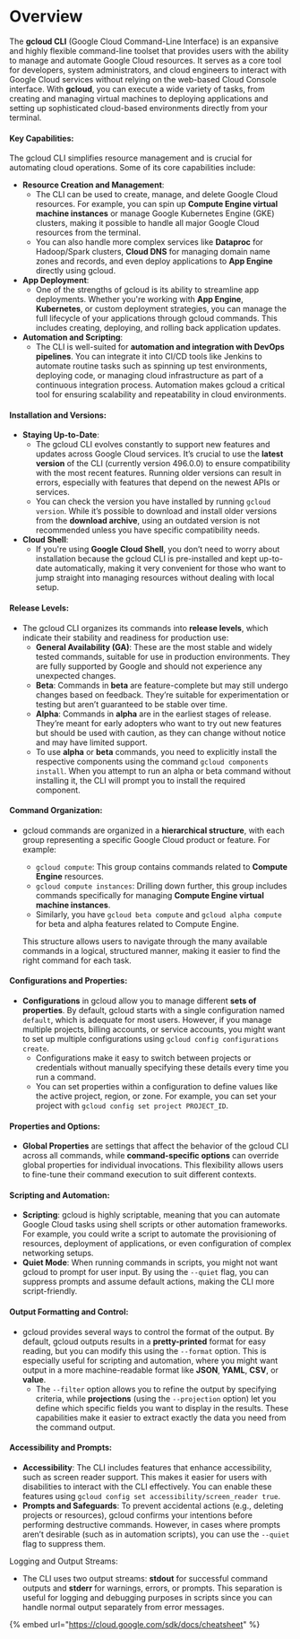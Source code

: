 # Overview

The **gcloud CLI** (Google Cloud Command-Line Interface) is an expansive and highly flexible command-line toolset that provides users with the ability to manage and automate Google Cloud resources. It serves as a core tool for developers, system administrators, and cloud engineers to interact with Google Cloud services without relying on the web-based Cloud Console interface. With **gcloud**, you can execute a wide variety of tasks, from creating and managing virtual machines to deploying applications and setting up sophisticated cloud-based environments directly from your terminal.

#### Key Capabilities:

The gcloud CLI simplifies resource management and is crucial for automating cloud operations. Some of its core capabilities include:

* **Resource Creation and Management**:
  * The CLI can be used to create, manage, and delete Google Cloud resources. For example, you can spin up **Compute Engine virtual machine instances** or manage Google Kubernetes Engine (GKE) clusters, making it possible to handle all major Google Cloud resources from the terminal.
  * You can also handle more complex services like **Dataproc** for Hadoop/Spark clusters, **Cloud DNS** for managing domain name zones and records, and even deploy applications to **App Engine** directly using gcloud.
* **App Deployment**:
  * One of the strengths of gcloud is its ability to streamline app deployments. Whether you're working with **App Engine**, **Kubernetes**, or custom deployment strategies, you can manage the full lifecycle of your applications through gcloud commands. This includes creating, deploying, and rolling back application updates.
* **Automation and Scripting**:
  * The CLI is well-suited for **automation and integration with DevOps pipelines**. You can integrate it into CI/CD tools like Jenkins to automate routine tasks such as spinning up test environments, deploying code, or managing cloud infrastructure as part of a continuous integration process. Automation makes gcloud a critical tool for ensuring scalability and repeatability in cloud environments.

#### Installation and Versions:

* **Staying Up-to-Date**:
  * The gcloud CLI evolves constantly to support new features and updates across Google Cloud services. It’s crucial to use the **latest version** of the CLI (currently version 496.0.0) to ensure compatibility with the most recent features. Running older versions can result in errors, especially with features that depend on the newest APIs or services.
  * You can check the version you have installed by running `gcloud version`. While it’s possible to download and install older versions from the **download archive**, using an outdated version is not recommended unless you have specific compatibility needs.
* **Cloud Shell**:
  * If you're using **Google Cloud Shell**, you don’t need to worry about installation because the gcloud CLI is pre-installed and kept up-to-date automatically, making it very convenient for those who want to jump straight into managing resources without dealing with local setup.

#### Release Levels:

* The gcloud CLI organizes its commands into **release levels**, which indicate their stability and readiness for production use:
  * **General Availability (GA)**: These are the most stable and widely tested commands, suitable for use in production environments. They are fully supported by Google and should not experience any unexpected changes.
  * **Beta**: Commands in **beta** are feature-complete but may still undergo changes based on feedback. They’re suitable for experimentation or testing but aren’t guaranteed to be stable over time.
  * **Alpha**: Commands in **alpha** are in the earliest stages of release. They’re meant for early adopters who want to try out new features but should be used with caution, as they can change without notice and may have limited support.
  * To use **alpha** or **beta** commands, you need to explicitly install the respective components using the command `gcloud components install`. When you attempt to run an alpha or beta command without installing it, the CLI will prompt you to install the required component.

#### Command Organization:

*   gcloud commands are organized in a **hierarchical structure**, with each group representing a specific Google Cloud product or feature. For example:

    * `gcloud compute`: This group contains commands related to **Compute Engine** resources.
    * `gcloud compute instances`: Drilling down further, this group includes commands specifically for managing **Compute Engine virtual machine instances**.
    * Similarly, you have `gcloud beta compute` and `gcloud alpha compute` for beta and alpha features related to Compute Engine.

    This structure allows users to navigate through the many available commands in a logical, structured manner, making it easier to find the right command for each task.

#### Configurations and Properties:

* **Configurations** in gcloud allow you to manage different **sets of properties**. By default, gcloud starts with a single configuration named `default`, which is adequate for most users. However, if you manage multiple projects, billing accounts, or service accounts, you might want to set up multiple configurations using `gcloud config configurations create`.
  * Configurations make it easy to switch between projects or credentials without manually specifying these details every time you run a command.
  * You can set properties within a configuration to define values like the active project, region, or zone. For example, you can set your project with `gcloud config set project PROJECT_ID`.

#### Properties and Options:

* **Global Properties** are settings that affect the behavior of the gcloud CLI across all commands, while **command-specific options** can override global properties for individual invocations. This flexibility allows users to fine-tune their command execution to suit different contexts.

#### Scripting and Automation:

* **Scripting**: gcloud is highly scriptable, meaning that you can automate Google Cloud tasks using shell scripts or other automation frameworks. For example, you could write a script to automate the provisioning of resources, deployment of applications, or even configuration of complex networking setups.
* **Quiet Mode**: When running commands in scripts, you might not want gcloud to prompt for user input. By using the `--quiet` flag, you can suppress prompts and assume default actions, making the CLI more script-friendly.

#### Output Formatting and Control:

* gcloud provides several ways to control the format of the output. By default, gcloud outputs results in a **pretty-printed** format for easy reading, but you can modify this using the `--format` option. This is especially useful for scripting and automation, where you might want output in a more machine-readable format like **JSON**, **YAML**, **CSV**, or **value**.
  * The `--filter` option allows you to refine the output by specifying criteria, while **projections** (using the `--projection` option) let you define which specific fields you want to display in the results. These capabilities make it easier to extract exactly the data you need from the command output.

#### Accessibility and Prompts:

* **Accessibility**: The CLI includes features that enhance accessibility, such as screen reader support. This makes it easier for users with disabilities to interact with the CLI effectively. You can enable these features using `gcloud config set accessibility/screen_reader true`.
* **Prompts and Safeguards**: To prevent accidental actions (e.g., deleting projects or resources), gcloud confirms your intentions before performing destructive commands. However, in cases where prompts aren’t desirable (such as in automation scripts), you can use the `--quiet` flag to suppress them.

Logging and Output Streams:

* The CLI uses two output streams: **stdout** for successful command outputs and **stderr** for warnings, errors, or prompts. This separation is useful for logging and debugging purposes in scripts since you can handle normal output separately from error messages.

{% embed url="https://cloud.google.com/sdk/docs/cheatsheet" %}
